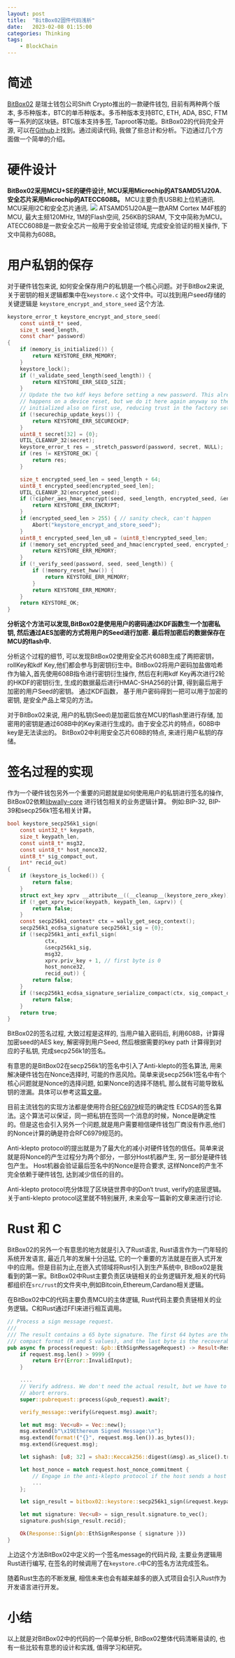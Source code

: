 ```yaml
---
layout: post
title:  "BitBox02固件代码浅析"
date:   2023-02-08 01:15:00
categories: Thinking
tags:
    - BlockChain
---
```


# 简述
[BitBox02](https://shiftcrypto.ch/) 是瑞士钱包公司Shift Crypto推出的一款硬件钱包, 目前有两种两个版本, 多币种版本，BTC的单币种版本。多币种版本支持BTC, ETH, ADA, BSC, FTM等一系列的区块链。BTC版本支持多签, Taproot等功能。BitBox02的代码完全开源, 可以在[Github](https://github.com/digitalbitbox/bitbox02-firmware)上找到。通过阅读代码, 我做了些总计和分析。下边通过几个方面做一个简单的介绍。

# 硬件设计
**BitBox02采用MCU+SE的硬件设计, MCU采用Microchip的ATSAMD51J20A. 安全芯片采用Microchip的ATECC608B。**
MCU主要负责USB和上位机通讯. MCU采用I2C和安全芯片通讯. 
![](https://raw.githubusercontent.com/digitalbitbox/bitbox02-firmware/master/doc/bb02-firmware-arch.svg)
ATSAMD51J20A是一款ARM Cortex M4F核的MCU, 最大主频120MHz, 1M的Flash空间, 256KB的SRAM, 下文中简称为MCU。ATECC608B是一款安全芯片一般用于安全验证领域, 完成安全验证的相关操作, 下文中简称为608B。

# 用户私钥的保存
对于硬件钱包来说, 如何安全保存用户的私钥是一个核心问题。对于BitBox2来说, 关于密钥的相关逻辑都集中在`keystore.c` 这个文件中。可以找到用户seed存储的关键逻辑是 `keystore_encrypt_and_store_seed` 这个方法.

```c
keystore_error_t keystore_encrypt_and_store_seed(
    const uint8_t* seed,
    size_t seed_length,
    const char* password)
{
    if (memory_is_initialized()) {
        return KEYSTORE_ERR_MEMORY;
    }
    keystore_lock();
    if (!_validate_seed_length(seed_length)) {
        return KEYSTORE_ERR_SEED_SIZE;
    }
    // Update the two kdf keys before setting a new password. This already
    // happens on a device reset, but we do it here again anyway so the keys are
    // initialized also on first use, reducing trust in the factory setup.
    if (!securechip_update_keys()) {
        return KEYSTORE_ERR_SECURECHIP;
    }
    uint8_t secret[32] = {0};
    UTIL_CLEANUP_32(secret);
    keystore_error_t res = _stretch_password(password, secret, NULL);
    if (res != KEYSTORE_OK) {
        return res;
    }

    size_t encrypted_seed_len = seed_length + 64;
    uint8_t encrypted_seed[encrypted_seed_len];
    UTIL_CLEANUP_32(encrypted_seed);
    if (!cipher_aes_hmac_encrypt(seed, seed_length, encrypted_seed, &encrypted_seed_len, secret)) {
        return KEYSTORE_ERR_ENCRYPT;
    }
    if (encrypted_seed_len > 255) { // sanity check, can't happen
        Abort("keystore_encrypt_and_store_seed");
    }
    uint8_t encrypted_seed_len_u8 = (uint8_t)encrypted_seed_len;
    if (!memory_set_encrypted_seed_and_hmac(encrypted_seed, encrypted_seed_len_u8)) {
        return KEYSTORE_ERR_MEMORY;
    }
    if (!_verify_seed(password, seed, seed_length)) {
        if (!memory_reset_hww()) {
            return KEYSTORE_ERR_MEMORY;
        }
        return KEYSTORE_ERR_MEMORY;
    }
    return KEYSTORE_OK;
}
```

**分析这个方法可以发现,BitBox02是使用用户的密码通过KDF函数生一个加密私钥, 然后通过AES加密的方式将用户的Seed进行加密. 最后将加密后的数据保存在MCU的flash中.**

分析这个过程的细节, 可以发现BitBox02使用安全芯片608B生成了两把密钥，rollKey和kdf Key,他们都会参与到密钥衍生中。BitBox02将用户密码加盐做哈希作为输入,首先使用608B指令进行密钥衍生操作, 然后在利用kdf Key再次进行2轮的HKDF的密钥衍生, 生成的数据最后进行HMAC-SHA256的计算, 得到最后用于加密的用户Seed的密钥。 通过KDF函数， 基于用户密码得到一把可以用于加密的密钥, 是安全产品上常见的方法。

对于BitBox02来说, 用户的私钥(Seed)是加密后放在MCU的flash里进行存储, 加密用的密钥是通过608B中的Key来进行生成的。由于安全芯片的特点，608B中key是无法读出的。 BitBox02中利用安全芯片608B的特点, 来进行用户私钥的存储。

# 签名过程的实现
作为一个硬件钱包另外一个重要的问题就是如何使用用户的私钥进行签名的操作, BitBox02依赖[libwally-core](https://wally.readthedocs.io) 进行钱包相关的业务逻辑计算。 例如:BIP-32, BIP-39和secp256k1签名相关计算。

```c
bool keystore_secp256k1_sign(
    const uint32_t* keypath,
    size_t keypath_len,
    const uint8_t* msg32,
    const uint8_t* host_nonce32,
    uint8_t* sig_compact_out,
    int* recid_out)
{
    if (keystore_is_locked()) {
        return false;
    }
    struct ext_key xprv __attribute__((__cleanup__(keystore_zero_xkey))) = {0};
    if (!_get_xprv_twice(keypath, keypath_len, &xprv)) {
        return false;
    }
    const secp256k1_context* ctx = wally_get_secp_context();
    secp256k1_ecdsa_signature secp256k1_sig = {0};
    if (!secp256k1_anti_exfil_sign(
            ctx,
            &secp256k1_sig,
            msg32,
            xprv.priv_key + 1, // first byte is 0
            host_nonce32,
            recid_out)) {
        return false;
    }
    if (!secp256k1_ecdsa_signature_serialize_compact(ctx, sig_compact_out, &secp256k1_sig)) {
        return false;
    }
    return true;
}
```

BitBox02的签名过程, 大致过程是这样的, 当用户输入密码后, 利用608B，计算得加密seed的AES key, 解密得到用户Seed, 然后根据需要的key path 计算得到对应的子私钥, 完成secp256k1的签名。

有意思的是BitBox02在secp256k1的签名中引入了Anti-klepto的签名算法, 用来解决硬件钱包在Nonce选择时, 可能的作恶风险。简单来说secp256k1签名中有个核心问题就是Nonce的选择问题, 如果Nonce的选择不随机, 那么就有可能导致私钥的泄漏。具体可以参考这篇[文章](https://aaronchen.me/posts/nonce-reuse/)。

目前主流钱包的实现方法都是使用符合[RFC6979](https://www.rfc-editor.org/rfc/rfc6979)规范的确定性 ECDSA的签名算法。这个算法可以保证，同一把私钥在签同一个消息的时候，Nonce是确定性的。但是这也会引入另外一个问题,就是用户需要相信硬件钱包厂商没有作恶,他们的Nonce计算的确是符合RFC6979规范的。

Anti-klepto protocol的提出就是为了最大化的减小对硬件钱包的信任。简单来说就是将Nonce的产生过程分为两个部分，一部分Host机器产生, 另一部分是硬件钱包产生。 Host机器会验证最后签名中的Nonce是符合要求, 这样Nonce的产生不完全依赖于硬件钱包, 达到减少信任的目的。 

Anti-klepto protocol充分体现了区块链世界中的Don‘t trust, verify的底层逻辑。关于anti-klepto protocol这里就不特别展开, 未来会写一篇新的文章来进行讨论.

# Rust 和 C
BitBox02的另外一个有意思的地方就是引入了Rust语言, Rust语言作为一门年轻的系统开发语言, 最近几年的发展十分迅猛, 它的一个重要的方法就是在嵌入式开发中的应用。但是目前为止,在嵌入式领域将Rust引入到生产系统中, BitBox02是我看到的第一家。BitBox02中Rust主要负责区块链相关的业务逻辑开发,相关的代码都组织在`src/rust`的文件夹中,例如Bitcoin,Ethereum,Cardano相关逻辑。

在BitBox02中C的代码主要负责MCU的主体逻辑, Rust代码主要负责链相关的业务逻辑。C和Rust通过FFI来进行相互调用。

```rust
// Process a sign message request.
///
/// The result contains a 65 byte signature. The first 64 bytes are the secp256k1 signature in
/// compact format (R and S values), and the last byte is the recoverable id (recid).
pub async fn process(request: &pb::EthSignMessageRequest) -> Result<Response, Error> {
    if request.msg.len() > 9999 {
        return Err(Error::InvalidInput);
    }

    ....
    // Verify address. We don't need the actual result, but we have to propagate validation or user
    // abort errors.
    super::pubrequest::process(&pub_request).await?;

    verify_message::verify(&request.msg).await?;

    let mut msg: Vec<u8> = Vec::new();
    msg.extend(b"\x19Ethereum Signed Message:\n");
    msg.extend(format!("{}", request.msg.len()).as_bytes());
    msg.extend(&request.msg);

    let sighash: [u8; 32] = sha3::Keccak256::digest(&msg).as_slice().try_into().unwrap();

    let host_nonce = match request.host_nonce_commitment {
        // Engage in the anti-klepto protocol if the host sends a host nonce commitment.
        ...
    };

    let sign_result = bitbox02::keystore::secp256k1_sign(&request.keypath, &sighash, &host_nonce)?;

    let mut signature: Vec<u8> = sign_result.signature.to_vec();
    signature.push(sign_result.recid);

    Ok(Response::Sign(pb::EthSignResponse { signature }))
}
```

上边这个方法BitBox02中定义的一个签名message的代码片段, 主要业务逻辑用Rust进行编写, 在签名的时候调用了在`keystore.c`中C的签名方法完成签名。

随着Rust生态的不断发展, 相信未来也会有越来越多的嵌入式项目会引入Rust作为开发语言进行开发。

# 小结
以上就是对BitBox02中的代码的一个简单分析, BitBox02整体代码清晰易读的, 也有一些比较有意思的设计和实践, 值得学习和研究。